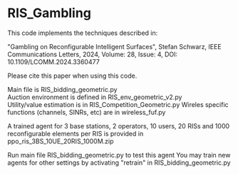 # RIS_Gambling
This code implements the techniques described in:

"Gambling on Reconfigurable Intelligent Surfaces", Stefan Schwarz, IEEE Communications Letters, 2024, Volume: 28, Issue: 4, DOI: 10.1109/LCOMM.2024.3360477  

Please cite this paper when using this code.

Main file is RIS_bidding_geometric.py  
Auction environment is defined in RIS_env_geometric_v2.py  
Utility/value estimation is in RIS_Competition_Geometric.py
Wireles specific functions (channels, SINRs, etc) are in wireless_fuf.py

A trained agent for 3 base stations, 2 operators, 10 users, 20 RISs and 1000 reconfigurable elements per RIS is provided in ppo_ris_3BS_10UE_20RIS_1000M.zip

Run main file RIS_bidding_geometric.py to test this agent
You may train new agents for other settings by activating "retrain" in RIS_bidding_geometric.py
